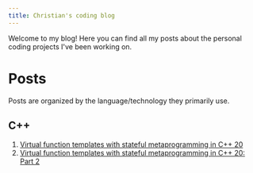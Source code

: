 ```yaml
---
title: Christian's coding blog
---
```


Welcome to my blog! Here you can find all my posts about the personal coding projects I've been working on.

# Posts

Posts are organized by the language/technology they primarily use.

## C++

1. [Virtual function templates with stateful metaprogramming in C++ 20](_posts/2024-02-18-virtual-function-templates-with-stateful-metaprogramming-in-c++-20.md)
2. [Virtual function templates with stateful metaprogramming in C++ 20: Part 2](_posts/2024-02-18-virtual-function-templates-with-stateful-metaprogramming-in-c++-20-part-2.md)
